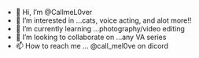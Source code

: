 - 👋 Hi, I’m @CallmeL0ver
- 👀 I’m interested in ...cats, voice acting, and alot more!!
- 🌱 I’m currently learning ...photography/video editing
- 💞️ I’m looking to collaborate on ...any VA series
- 📫 How to reach me ... @call_mel0ve on dicord
<!---
CallmeL0ver/CallmeL0ver is a ✨ special ✨ repository because its `README.md` (this file) appears on your GitHub profile.
You can click the Preview link to take a look at your changes.
--->
